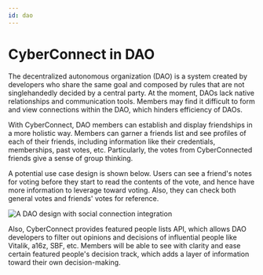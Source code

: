 ```yaml
---
id: dao
---
```


# CyberConnect in DAO

The decentralized autonomous organization (DAO) is a system created by developers who share the same goal and composed by rules that are not singlehandedly decided by a central party. At the moment, DAOs lack native relationships and communication tools. Members may find it difficult to form and view connections within the DAO, which hinders efficiency of DAOs. 

With CyberConnect, DAO members can establish and display friendships in a more holistic way. Members can garner a friends list and see profiles of each of their friends, including information like their credentials, memberships, past votes, etc. Particularly, the votes from CyberConnected friends give a sense of group thinking. 

A potential use case design is shown below. Users can see a friend's notes for voting before they start to read the contents of the vote, and hence have more information to leverage toward voting. Also, they can check both general votes and friends' votes for reference. 

![A DAO design with social connection integration](https://files.gitbook.com/v0/b/gitbook-x-prod.appspot.com/o/spaces%2FF7jRWxIzybTcOZu4ciPh%2Fuploads%2FzHXFdt9XMiSsz8lsVoKL%2Fimage.png?alt=media&token=ee6e038d-90f6-4677-b2a1-b02f8e0be6a6)

Also, CyberConnect provides featured people lists API, which allows DAO developers to filter out opinions and decisions of influential people like Vitalik, a16z, SBF, etc. Members will be able to see with clarity and ease certain featured people's decision track, which adds a layer of information toward their own decision-making. 

